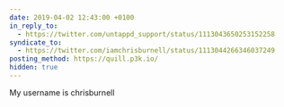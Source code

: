 ```yaml
---
date: 2019-04-02 12:43:00 +0100
in_reply_to:
  - https://twitter.com/untappd_support/status/1113043650253152258
syndicate_to:
  - https://twitter.com/iamchrisburnell/status/1113044266346037249
posting_method: https://quill.p3k.io/
hidden: true
---
```


My username is chrisburnell
